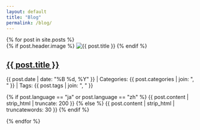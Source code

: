 ```yaml
---
layout: default
title: "Blog"
permalink: /blog/
---
```


<main>
  <div class="blog-grid">
    {% for post in site.posts %}
    <article class="blog-card" data-categories="{{ post.categories | join: ',' }}" data-tags="{{ post.tags | join: ',' }}">
      {% if post.header.image %}
      <img src="{{ post.header.image | relative_url }}" alt="{{ post.title }}">
      {% endif %}
      <h2><a href="{{ post.url }}">{{ post.title }}</a></h2>
      <p class="meta">
        {{ post.date | date: "%B %d, %Y" }} | Categories: {{ post.categories | join: ", " }} | Tags: {{ post.tags | join: ", " }}
      </p>
      <p>
        {% if post.language == "ja" or post.language == "zh" %}
          {{ post.content | strip_html | truncate: 200 }}
        {% else %}
          {{ post.content | strip_html | truncatewords: 30 }}
        {% endif %}
      </p>
    </article>
    {% endfor %}
  </div>
</main>
